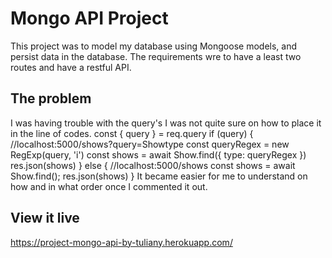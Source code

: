 # Mongo API Project

This project was to model my database using Mongoose models, and persist data in the database. The requirements wre to have a least two routes and have a restful API.

## The problem
I was having trouble with the query's I was not quite sure on how to place it in the line of codes. 
  const { query } = req.query
   if (query) {
    //localhost:5000/shows?query=Showtype 
    const queryRegex = new RegExp(query, 'i')
    const shows = await Show.find({ type: queryRegex })
    res.json(shows)
   } else {
    //localhost:5000/shows
    const shows = await Show.find();
    res.json(shows)
   }
   It became easier for me to understand on how and in what order once I commented it out. 


## View it live

https://project-mongo-api-by-tuliany.herokuapp.com/
